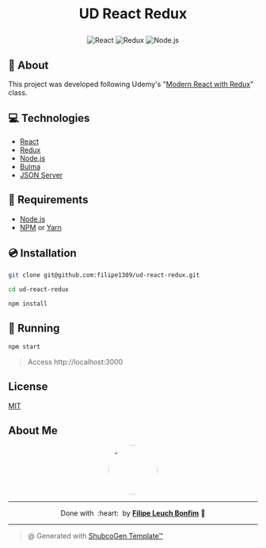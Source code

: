 
# <p align="center">UD React Redux</p>

<p align="center">
    <img src="https://img.shields.io/badge/Code-React-informational?style=flat-square&logo=react&color=61DAFB" alt="React" />
    <img src="https://img.shields.io/badge/Code-Redux-informational?style=flat-square&logo=redux&color=764ABC" alt="Redux" />
    <img src="https://img.shields.io/badge/Code-Node.js-informational?style=flat-square&logo=node.js&color=339933" alt="Node.js" />
</p>

## 💬 About

This project was developed following Udemy's "[Modern React with Redux](https://www.udemy.com/course/react-redux/)" class.

## :computer: Technologies

- [React](https://reactjs.org/)
- [Redux](https://redux.js.org/)
- [Node.js](https://nodejs.org/en/)
- [Bulma](https://bulma.io/)
- [JSON Server](https://www.npmjs.com/package/json-server)

## :scroll: Requirements

- [Node.js](https://nodejs.org/en/)
- [NPM](https://www.npmjs.com/) or [Yarn](https://yarnpkg.com/)

## :cd: Installation

```sh
git clone git@github.com:filipe1309/ud-react-redux.git
```

```sh
cd ud-react-redux
```

```sh
npm install
```

## :runner: Running

```sh
npm start
```

> Access http://localhost:3000

<!-- ## :white_check_mark: Tests

After up the container:

```sh
docker-compose exec -t {{ CONTAINER_SERVICE_NAME }} ./vendor/bin/phpunit
```

## Contributing

Pull requests are welcome. For major changes, please open an issue first to discuss what you would like to change.

Please make sure to update tests as appropriate. -->

## License

[MIT](https://choosealicense.com/licenses/mit/)

## About Me

<p align="center">
    <a style="font-weight: bold" href="https://github.com/filipe1309/">
    <img style="border-radius:50%" width="100px; "src="https://github.com/filipe1309.png"/>
    </a>
</p>

---

<p align="center">
    Done with&nbsp;&nbsp;:heart:&nbsp;&nbsp;by <a style="font-weight: bold" href="https://github.com/filipe1309/">Filipe Leuch Bonfim</a> 🖖
</p>

---

> @ Generated with [ShubcoGen Template™](https://github.com/filipe1309/shubcogen-template)   
